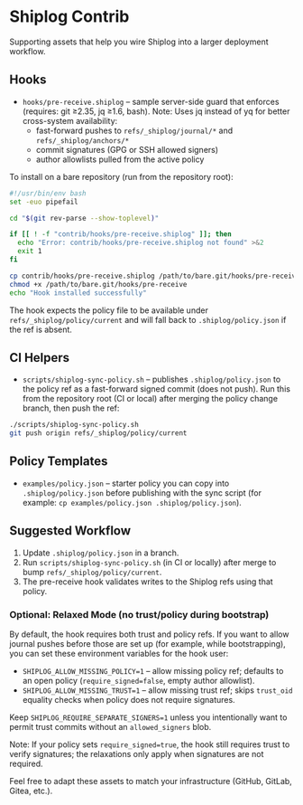 # Shiplog Contrib

Supporting assets that help you wire Shiplog into a larger deployment workflow.

## Hooks

- `hooks/pre-receive.shiplog` – sample server-side guard that enforces (requires: git ≥2.35, jq ≥1.6, bash). Note: Uses jq instead of yq for better cross-system availability:
  - fast-forward pushes to `refs/_shiplog/journal/*` and `refs/_shiplog/anchors/*`
  - commit signatures (GPG or SSH allowed signers)
  - author allowlists pulled from the active policy

To install on a bare repository (run from the repository root):

```bash
#!/usr/bin/env bash
set -euo pipefail

cd "$(git rev-parse --show-toplevel)"

if [[ ! -f "contrib/hooks/pre-receive.shiplog" ]]; then
  echo "Error: contrib/hooks/pre-receive.shiplog not found" >&2
  exit 1
fi

cp contrib/hooks/pre-receive.shiplog /path/to/bare.git/hooks/pre-receive
chmod +x /path/to/bare.git/hooks/pre-receive
echo "Hook installed successfully"
```

The hook expects the policy file to be available under `refs/_shiplog/policy/current` and will fall back to `.shiplog/policy.json` if the ref is absent.

## CI Helpers

- `scripts/shiplog-sync-policy.sh` – publishes `.shiplog/policy.json` to the policy ref as a fast-forward signed commit (does not push). Run this from the repository root (CI or local) after merging the policy change branch, then push the ref:

```bash
./scripts/shiplog-sync-policy.sh
git push origin refs/_shiplog/policy/current
```

## Policy Templates

- `examples/policy.json` – starter policy you can copy into `.shiplog/policy.json` before publishing with the sync script (for example: `cp examples/policy.json .shiplog/policy.json`).

## Suggested Workflow

1. Update `.shiplog/policy.json` in a branch.
2. Run `scripts/shiplog-sync-policy.sh` (in CI or locally) after merge to bump `refs/_shiplog/policy/current`.
3. The pre-receive hook validates writes to the Shiplog refs using that policy.

### Optional: Relaxed Mode (no trust/policy during bootstrap)

By default, the hook requires both trust and policy refs. If you want to allow journal pushes before those are set up (for example, while bootstrapping), you can set these environment variables for the hook user:

- `SHIPLOG_ALLOW_MISSING_POLICY=1` – allow missing policy ref; defaults to an open policy (`require_signed=false`, empty author allowlist).
- `SHIPLOG_ALLOW_MISSING_TRUST=1` – allow missing trust ref; skips `trust_oid` equality checks when policy does not require signatures.

Keep `SHIPLOG_REQUIRE_SEPARATE_SIGNERS=1` unless you intentionally want to permit trust commits without an `allowed_signers` blob.

Note: If your policy sets `require_signed=true`, the hook still requires trust to verify signatures; the relaxations only apply when signatures are not required.

Feel free to adapt these assets to match your infrastructure (GitHub, GitLab, Gitea, etc.).
